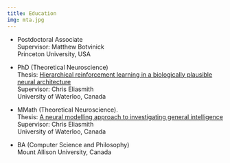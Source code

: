 ```yaml
---
title: Education
img: mta.jpg
---
```


*   Postdoctoral Associate  
    Supervisor: Matthew Botvinick  
    Princeton University, USA

* 	PhD (Theoretical Neuroscience)  
	Thesis: [Hierarchical reinforcement learning in a biologically plausible  
	 neural architecture](https://www.uwspace.uwaterloo.ca/bitstream/handle/10012/8943/Rasmussen_Daniel.pdf)  
	Supervisor: Chris Eliasmith  
	University of Waterloo, Canada  

* 	MMath (Theoretical Neuroscience).  
	Thesis: [A neural modelling approach to investigating general intelligence](https://uwspace.uwaterloo.ca/bitstream/handle/10012/5330/thesis.pdf)    
	Supervisor: Chris Eliasmith  
	University of Waterloo, Canada  

* 	BA (Computer Science and Philosophy)  
	Mount Allison University, Canada
	
